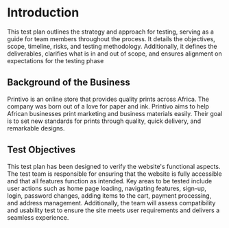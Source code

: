  # Introduction
 
 This test plan outlines the strategy and approach for testing, serving as a guide for team members throughout the process. It details the objectives, scope, timeline, risks, and testing methodology. Additionally, it defines the deliverables, clarifies what is in and out of scope, and ensures alignment on expectations for the testing phase


## Background of the Business
Printivo is an online store that provides quality prints across Africa. The company was born out of a love for paper and ink. Printivo aims to help African businesses print marketing and business materials easily. Their goal is to set new standards for prints through quality, quick delivery, and remarkable designs. 


## Test Objectives
This test plan has been designed to verify the website's functional aspects. The test team is responsible for ensuring that the website is fully accessible and that all features function as intended. Key areas to be tested include user actions such as home page loading, navigating features, sign-up, login, password changes, adding items to the cart, payment processing, and address management. Additionally, the team will assess compatibility and usability test to ensure the site meets user requirements and delivers a seamless experience.
